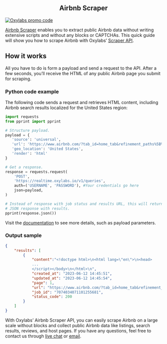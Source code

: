 <h2 align="center">
  Airbnb Scraper
</h2>



[![Oxylabs promo code](https://user-images.githubusercontent.com/129506779/250792357-8289e25e-9c36-4dc0-a5e2-2706db797bb5.png)](https://oxylabs.go2cloud.org/aff_c?offer_id=7&aff_id=877&url_id=112)

[<u>Airbnb
Scraper</u>](https://oxylabs.io/products/scraper-api/web/airbnb) enables
you to extract public Airbnb data without writing extensive scripts and
without any blocks or CAPTCHAs. This quick guide will show you how to
scrape Airbnb with Oxylabs’ [<u>Scraper
API</u>](https://oxylabs.io/products/scraper-api).

## How it works

All you have to do is form a payload and send a request to the API.
After a few seconds, you’ll receive the HTML of any public Airbnb page
you submit for scraping.

### Python code example

The following code sends a request and retrieves HTML content, including
Airbnb search results localized for the United States region:

```python
import requests
from pprint import pprint

# Structure payload.
payload = {
   'source': 'universal',
   'url': 'https://www.airbnb.com/?tab_id=home_tab&refinement_paths%5B%5D=/homes&search_mode=flex_destinations_search&flexible_trip_lengths%5B%5D=one_week&location_search=MIN_MAP_BOUNDS&monthly_start_date=2023-07-01&monthly_length=3&price_filter_input_type=0&price_filter_num_nights=5&channel=EXPLORE&search_type=category_change&category_tag=Tag:8522',
   'geo_location': 'United States',
   'render': 'html'
}

# Get a response.
response = requests.request(
    'POST',
    'https://realtime.oxylabs.io/v1/queries',
    auth=('USERNAME', 'PASSWORD'), #Your credentials go here
    json=payload,
)

# Instead of response with job status and results URL, this will return the
# JSON response with results.
pprint(response.json())
```

Visit the
[<u>documentation</u>](https://developers.oxylabs.io/scraper-apis/web-scraper-api)
to see more details, such as payload parameters.

### Output sample

```json
{
    "results": [
        {
            "content":"<!doctype html>\n<html lang=\"en\">\n<head>
            ...
            </script></body>\n</html>\n",
            "created_at": "2023-06-12 14:45:51",
            "updated_at": "2023-06-12 14:45:54",
            "page": 1,
            "url": "https://www.airbnb.com/?tab_id=home_tab&refinement_paths%5B%5D=/homes&search_mode=flex_destinations_search&flexible_trip_lengths%5B%5D=one_week&location_search=MIN_MAP_BOUNDS&monthly_start_date=2023-07-01&monthly_length=3&price_filter_input_type=0&price_filter_num_nights=5&channel=EXPLORE&search_type=category_change&category_tag=Tag:8522",
            "job_id": "7074034071101255681",
            "status_code": 200
        }
    ]
}
```

With Oxylabs’ Airbnb Scraper API, you can easily scrape Airbnb on a
large scale without blocks and collect public Airbnb data like listings,
search results, reviews, and host pages. If you have any questions, feel
free to contact us through [<u>live chat</u>](https://oxylabs.io/) or
[<u>email</u>](mailto:support@oxylabs.io).
